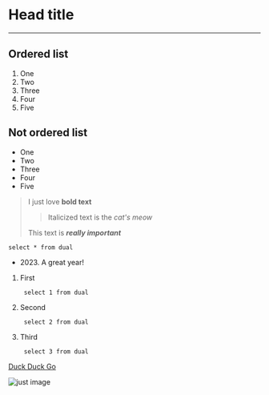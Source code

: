 # Head title

***

## Ordered list
1. One
2. Two
3. Three
4. Four
5. Five

## Not ordered list
- One
- Two
- Three
- Four
- Five

> I just love **bold text**
>
>> Italicized text is the *cat's meow*
>
>This text is ***really important***

    select * from dual

- 2023\. A great year!

1. First

        select 1 from dual

2. Second

        select 2 from dual

3. Third
   
        select 3 from dual

[Duck Duck Go](https://duckduckgo.com "The best search engine for privacy")

![just image]()